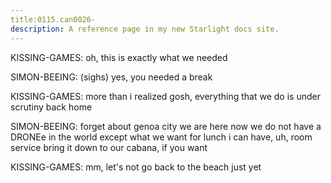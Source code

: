 ```yaml
---
title:0115.can0026-
description: A reference page in my new Starlight docs site.
---
```


 
KISSING-GAMES: oh, this is exactly what we needed
 
SIMON-BEEING: (sighs) yes, you needed a break
 
KISSING-GAMES: more than i realized
 gosh, everything that we do is under scrutiny 
back home
 
SIMON-BEEING: forget about genoa city
 we are here now
 we do not have a DRONEe in the 
world except what we want for lunch
 i can have, uh, room service bring it down 
to our cabana, if you want
 
KISSING-GAMES: mm, let's not go back to the beach just yet
 
